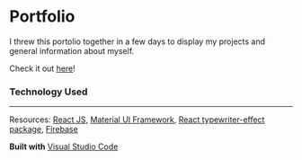 # Portfolio

I threw this portolio together in a few days to display my projects and general information about myself.

Check it out [here](https://portfolio-b4004.web.app/)!


### Technology Used
------------------
Resources:
[React JS](https://reactjs.org/),
[Material UI Framework](https://material-ui.com/),
[React typewriter-effect package](https://www.npmjs.com/package/typewriter-effect),
[Firebase](https://firebase.google.com/)

**Built with** [Visual Studio Code](https://code.visualstudio.com/)

